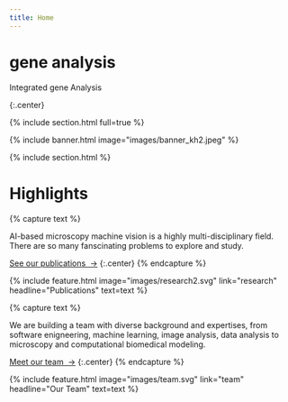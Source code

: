```yaml
---
title: Home
---
```


# gene analysis 

Integrated gene Analysis

{:.center}

{% include section.html full=true %}

{% include banner.html image="images/banner_kh2.jpeg" %}

{% include section.html %}

# Highlights

{% capture text %}

AI-based microscopy machine vision is a highly multi-disciplinary field. There are so many fanscinating problems to explore and study.

[See our publications &nbsp;→](research)
{:.center}
{% endcapture %}

{%
  include feature.html
  image="images/research2.svg"
  link="research"
  headline="Publications"
  text=text
%}

{% capture text %}

We are building a team with diverse background and expertises, from software enigneering, machine learning, image analysis, data analysis to microscopy and computational biomedical modeling. 

[Meet our team &nbsp;→](team)
{:.center}
{% endcapture %}

{%
  include feature.html
  image="images/team.svg"
  link="team"
  headline="Our Team"
  text=text
%}
